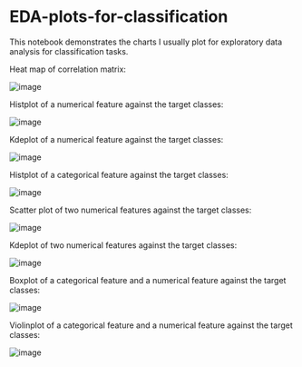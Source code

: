 # EDA-plots-for-classification
This notebook demonstrates the charts I usually plot for exploratory data analysis for classification tasks.

Heat map of correlation matrix:

![image](https://github.com/hanfei1986/EDA-plots-for-classification/assets/59255164/77b902c5-86c6-4877-ad7e-62f096cac59d)

Histplot of a numerical feature against the target classes:

![image](https://github.com/hanfei1986/EDA-plots-for-classification/assets/59255164/4442e3c7-879b-44bb-82d2-9145d7a4b039)

Kdeplot of a numerical feature against the target classes:

![image](https://github.com/hanfei1986/EDA-plots-for-classification/assets/59255164/944c918a-d381-4791-b576-ccdbe1db375e)

Histplot of a categorical feature against the target classes:

![image](https://github.com/hanfei1986/EDA-plots-for-classification/assets/59255164/aee10a37-49dc-4f47-84e6-f9046feaebb8)

Scatter plot of two numerical features against the target classes:

![image](https://github.com/hanfei1986/EDA-plots-for-classification/assets/59255164/a785f255-53b1-4bb6-9514-171a212dc320)

Kdeplot of two numerical features against the target classes:

![image](https://github.com/hanfei1986/EDA-plots-for-classification/assets/59255164/8d7db54a-4c06-4b90-90c5-b1d56158e92e)

Boxplot of a categorical feature and a numerical feature against the target classes:

![image](https://github.com/hanfei1986/EDA-plots-for-classification/assets/59255164/efa045a0-006c-4251-b92b-052124c080c6)

Violinplot of a categorical feature and a numerical feature against the target classes:

![image](https://github.com/hanfei1986/EDA-plots-for-classification/assets/59255164/8e4bffea-5b7a-41fc-9093-5532ee04d2ab)








